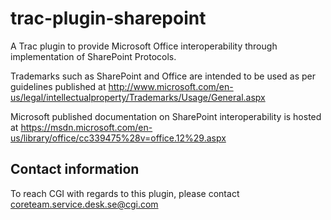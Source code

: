 # trac-plugin-sharepoint

A Trac plugin to provide Microsoft Office interoperability through implementation of SharePoint Protocols.

Trademarks such as SharePoint and Office are intended to be used as
per guidelines published at
http://www.microsoft.com/en-us/legal/intellectualproperty/Trademarks/Usage/General.aspx

Microsoft published documentation on SharePoint interoperability is
hosted at
https://msdn.microsoft.com/en-us/library/office/cc339475%28v=office.12%29.aspx

## Contact information

To reach CGI with regards to this plugin, please contact coreteam.service.desk.se@cgi.com
